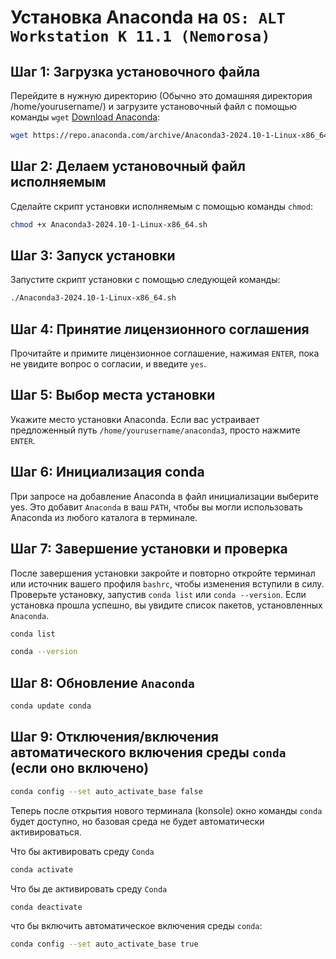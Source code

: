# Установка Anaconda на `OS: ALT Workstation K 11.1 (Nemorosa)`

## Шаг 1: Загрузка установочного файла
Перейдите в нужную директорию (Обычно это домашняя директория /home/yourusername/) и загрузите установочный файл с помощью команды `wget` [Download Anaconda](https://repo.anaconda.com/archive/Anaconda3-2024.10-1-Linux-x86_64.sh):

```bash
wget https://repo.anaconda.com/archive/Anaconda3-2024.10-1-Linux-x86_64.sh
```

## Шаг 2: Делаем установочный файл исполняемым

Сделайте скрипт установки исполняемым с помощью команды `chmod`:

```bash
chmod +x Anaconda3-2024.10-1-Linux-x86_64.sh
```

## Шаг 3: Запуск установки

Запустите скрипт установки с помощью следующей команды:

```bash
./Anaconda3-2024.10-1-Linux-x86_64.sh
```

## Шаг 4: Принятие лицензионного соглашения

Прочитайте и примите лицензионное соглашение, нажимая `ENTER`, пока не 
увидите вопрос о согласии, и введите `yes`.

## Шаг 5: Выбор места установки

Укажите место установки Anaconda. Если вас устраивает предложенный путь `/home/yourusername/anaconda3`, просто нажмите `ENTER`.

## Шаг 6: Инициализация conda

При запросе на добавление Anaconda в файл инициализации выберите yes. Это добавит `Anaconda` в ваш `PATH`, чтобы вы могли использовать Anaconda из любого каталога в терминале.

## Шаг 7: Завершение установки и проверка

После завершения установки закройте и повторно откройте терминал или источник вашего профиля `bashrc`, чтобы изменения вступили в силу. Проверьте установку, запустив `conda list` или `conda --version`. Если установка прошла успешно, вы увидите список пакетов, установленных `Anaconda`.

```bash
conda list
```

```bash
conda --version
```

## Шаг 8: Обновление `Anaconda`

```bash
conda update conda
```

## Шаг 9: Отключения/включения автоматического включения среды `conda` (если оно включено)

```bash
conda config --set auto_activate_base false
```
Теперь после открытия нового терминала (konsole) окно команды `conda` будет доступно, но базовая среда не будет автоматически активироваться.

Что бы активировать среду `Conda`

```bash
conda activate
```

Что бы де активировать среду `Conda`

```bash
conda deactivate
```

что бы включить автоматическое включения среды `conda`:

```bash
conda config --set auto_activate_base true
```



